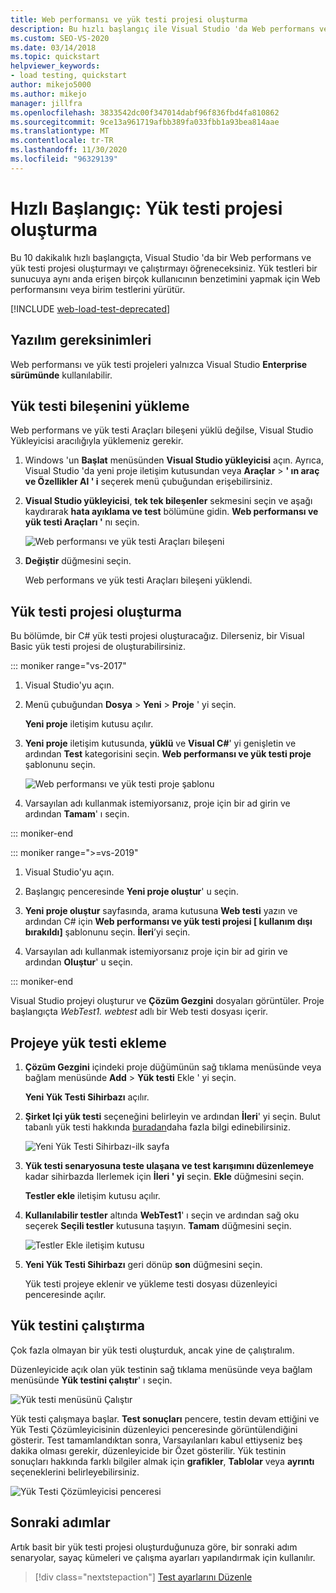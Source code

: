```yaml
---
title: Web performansı ve yük testi projesi oluşturma
description: Bu hızlı başlangıç ile Visual Studio 'da Web performans ve yük testi projesi oluşturma ve çalıştırma hakkında bilgi edinin.
ms.custom: SEO-VS-2020
ms.date: 03/14/2018
ms.topic: quickstart
helpviewer_keywords:
- load testing, quickstart
author: mikejo5000
ms.author: mikejo
manager: jillfra
ms.openlocfilehash: 3833542dc00f347014dabf96f836fbd4fa810862
ms.sourcegitcommit: 9ce13a961719afbb389fa033fbb1a93bea814aae
ms.translationtype: MT
ms.contentlocale: tr-TR
ms.lasthandoff: 11/30/2020
ms.locfileid: "96329139"
---
```

# <a name="quickstart-create-a-load-test-project"></a>Hızlı Başlangıç: Yük testi projesi oluşturma

Bu 10 dakikalık hızlı başlangıçta, Visual Studio 'da bir Web performans ve yük testi projesi oluşturmayı ve çalıştırmayı öğreneceksiniz. Yük testleri bir sunucuya aynı anda erişen birçok kullanıcının benzetimini yapmak için Web performansını veya birim testlerini yürütür.

[!INCLUDE [web-load-test-deprecated](includes/web-load-test-deprecated.md)]

## <a name="software-requirements"></a>Yazılım gereksinimleri

Web performansı ve yük testi projeleri yalnızca Visual Studio **Enterprise sürümünde** kullanılabilir.

## <a name="install-the-load-testing-component"></a>Yük testi bileşenini yükleme

Web performans ve yük testi Araçları bileşeni yüklü değilse, Visual Studio Yükleyicisi aracılığıyla yüklemeniz gerekir.

1. Windows 'un **Başlat** menüsünden **Visual Studio yükleyicisi** açın. Ayrıca, Visual Studio 'da yeni proje iletişim kutusundan veya **Araçlar**  >  **' ın araç ve Özellikler Al ' i** seçerek menü çubuğundan erişebilirsiniz.

1. **Visual Studio yükleyicisi**, **tek tek bileşenler** sekmesini seçin ve aşağı kaydırarak **hata ayıklama ve test** bölümüne gidin. **Web performansı ve yük testi Araçları '** nı seçin.

   ![Web performansı ve yük testi Araçları bileşeni](media/web-perf-load-testing-tools-component.png)

1. **Değiştir** düğmesini seçin.

   Web performans ve yük testi Araçları bileşeni yüklendi.

## <a name="create-a-load-test-project"></a>Yük testi projesi oluşturma

Bu bölümde, bir C# yük testi projesi oluşturacağız. Dilerseniz, bir Visual Basic yük testi projesi de oluşturabilirsiniz.

::: moniker range="vs-2017"

1. Visual Studio'yu açın.

2. Menü çubuğundan **Dosya** > **Yeni** > **Proje** ' yi seçin.

   **Yeni proje** iletişim kutusu açılır.

3. **Yeni proje** iletişim kutusunda, **yüklü** ve **Visual C#**' yi genişletin ve ardından **Test** kategorisini seçin. **Web performansı ve yük testi proje** şablonunu seçin.

   ![Web performansı ve yük testi proje şablonu](media/web-perf-load-test-project-template.png)

4. Varsayılan adı kullanmak istemiyorsanız, proje için bir ad girin ve ardından **Tamam**' ı seçin.

::: moniker-end

::: moniker range=">=vs-2019"

1. Visual Studio'yu açın.

2. Başlangıç penceresinde **Yeni proje oluştur**' u seçin.

3. **Yeni proje oluştur** sayfasında, arama kutusuna **Web testi** yazın ve ardından C# için **Web performansı ve yük testi projesi \[ kullanım dışı bırakıldı]** şablonunu seçin. **İleri**’yi seçin.

4. Varsayılan adı kullanmak istemiyorsanız proje için bir ad girin ve ardından **Oluştur**' u seçin.

::: moniker-end

   Visual Studio projeyi oluşturur ve **Çözüm Gezgini** dosyaları görüntüler. Proje başlangıçta *WebTest1. webtest* adlı bir Web testi dosyası içerir.

## <a name="add-a-load-test-to-the-project"></a>Projeye yük testi ekleme

1. **Çözüm Gezgini** içindeki proje düğümünün sağ tıklama menüsünde veya bağlam menüsünde **Add**  >  **Yük testi** Ekle ' yi seçin.

   **Yeni Yük Testi Sihirbazı** açılır.

1. **Şirket Içi yük testi** seçeneğini belirleyin ve ardından **İleri**' yi seçin. Bulut tabanlı yük testi hakkında [buradan](/azure/devops/test/load-test/get-started-simple-cloud-load-test?view=vsts&preserve-view=true)daha fazla bilgi edinebilirsiniz.

   ![Yeni Yük Testi Sihirbazı-ilk sayfa](media/load-test-wizard-page-1.png)

1. **Yük testi senaryosuna teste ulaşana ve test karışımını düzenlemeye** kadar sihirbazda Ilerlemek için **İleri ' yi** seçin. **Ekle** düğmesini seçin.

   **Testler ekle** iletişim kutusu açılır.

1. **Kullanılabilir testler** altında **WebTest1**' ı seçin ve ardından sağ oku seçerek **Seçili testler** kutusuna taşıyın. **Tamam** düğmesini seçin.

   ![Testler Ekle iletişim kutusu](media/add-tests-dialog-box.png)

1. **Yeni Yük Testi Sihirbazı** geri dönüp **son** düğmesini seçin.

   Yük testi projeye eklenir ve yükleme testi dosyası düzenleyici penceresinde açılır.

## <a name="run-the-load-test"></a>Yük testini çalıştırma

Çok fazla olmayan bir yük testi oluşturduk, ancak yine de çalıştıralım.

Düzenleyicide açık olan yük testinin sağ tıklama menüsünde veya bağlam menüsünde **Yük testini çalıştır**' ı seçin.

![Yük testi menüsünü Çalıştır](media/run-load-test.png)

Yük testi çalışmaya başlar. **Test sonuçları** pencere, testin devam ettiğini ve Yük Testi Çözümleyicisinin düzenleyici penceresinde görüntülendiğini gösterir. Test tamamlandıktan sonra, Varsayılanları kabul ettiyseniz beş dakika olması gerekir, düzenleyicide bir Özet gösterilir. Yük testinin sonuçları hakkında farklı bilgiler almak için **grafikler**, **Tablolar** veya **ayrıntı** seçeneklerini belirleyebilirsiniz.

![Yük Testi Çözümleyicisi penceresi](media/load-test-analyzer.png)

## <a name="next-steps"></a>Sonraki adımlar

Artık basit bir yük testi projesi oluşturduğunuza göre, bir sonraki adım senaryolar, sayaç kümeleri ve çalışma ayarları yapılandırmak için kullanılır.

> [!div class="nextstepaction"]
> [Test ayarlarını Düzenle](edit-load-tests.md)
